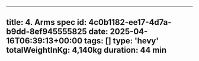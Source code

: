 ---
  title: 4. Arms spec
  id: 4c0b1182-ee17-4d7a-b9dd-8ef945555825
  date: 2025-04-16T06:39:13+00:00
  tags: []
  type: 'hevy'
  totalWeightInKg: 4,140kg
  duration: 44 min
  ---
  